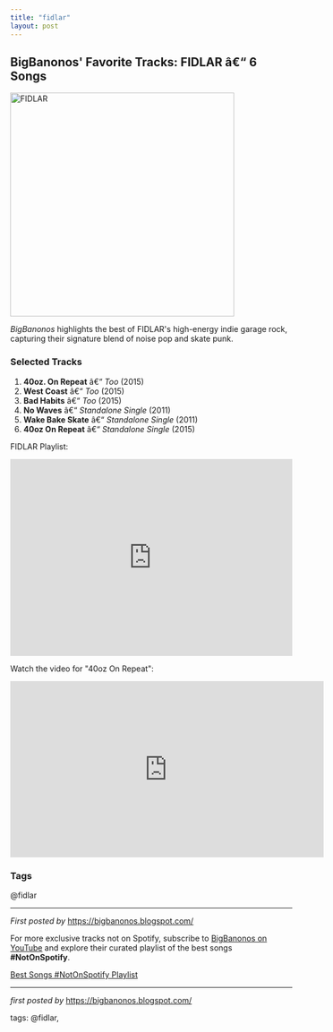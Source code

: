 ```yaml
---
title: "fidlar"
layout: post
---
```

<h2>BigBanonos' Favorite Tracks: FIDLAR â€“ 6 Songs</h2> <div > <a href="https://www.slugmag.com/wp/wp-content/uploads/2024/09/FIDLAR-Photo-Credit-Alice-Baxley.webp"> <img src="https://www.slugmag.com/wp/wp-content/uploads/2024/09/FIDLAR-Photo-Credit-Alice-Baxley.webp" alt="FIDLAR" width="400" /> </a>
</div> <p><em>BigBanonos</em> highlights the best of FIDLAR's high-energy indie garage rock, capturing their signature blend of noise pop and skate punk.</p> <h3>Selected Tracks</h3>
<ol> <li><strong>40oz. On Repeat</strong> â€“ <em>Too</em> (2015)</li> <li><strong>West Coast</strong> â€“ <em>Too</em> (2015)</li> <li><strong>Bad Habits</strong> â€“ <em>Too</em> (2015)</li> <li><strong>No Waves</strong> â€“ <em>Standalone Single</em> (2011)</li> <li><strong>Wake Bake Skate</strong> â€“ <em>Standalone Single</em> (2011)</li> <li><strong>40oz On Repeat</strong> â€“ <em>Standalone Single</em> (2015)</li>
</ol> <p>FIDLAR Playlist:</p>
<iframe src="https://open.spotify.com/embed/playlist/4eZW64IbyKo6Xn7hzDpApk?utm_source=generator" width="100%" height="352" frameBorder="0" allowfullscreen="" allow="autoplay; clipboard-write; encrypted-media; fullscreen; picture-in-picture" loading="lazy"></iframe> <p>Watch the video for "40oz On Repeat":</p>
<iframe allowfullscreen="" frameborder="0" height="315" src="https://www.youtube.com/embed/iJy8VgB83OQ?list=PLtuNtuTatqI3OW_0EzBXRrGI_BCpydOcB" width="560"></iframe> <h3>Tags</h3>
<p>@fidlar</p> <hr />
<p><em>First posted by</em> <a href="https://bigbanonos.blogspot.com/" rel="noopener" target="_new">https://bigbanonos.blogspot.com/</a></p>


<!--Subscribe and Playlist Links-->
<div>
    <p>For more exclusive tracks not on Spotify, subscribe to <a href="https://www.youtube.com/@BigBanonos" target="_blank">BigBanonos on YouTube</a> and explore their curated playlist of the best songs <strong>#NotOnSpotify</strong>.</p>
    <p><a href="https://www.youtube.com/playlist?list=PLtuNtuTatqI0kFahUCbtbfenC_ET5O_tr" target="_blank">Best Songs #NotOnSpotify Playlist<br /></a></p></div>

<hr />

<p><em>first posted by</em> <a href="https://bigbanonos.blogspot.com/" rel="noopener" target="_new">https://bigbanonos.blogspot.com/</a></p>

<p>tags: @fidlar,</p>
